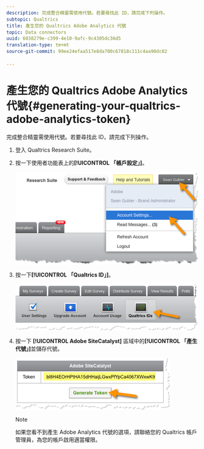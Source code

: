 ```yaml
---
description: 完成整合精靈需使用代號。若要尋找此 ID，請完成下列操作。
subtopic: Qualtrics
title: 產生您的 Qualtrics Adobe Analytics 代號
topic: Data connectors
uuid: 6038279e-c399-4e10-9afc-9c4305dc36d5
translation-type: tm+mt
source-git-commit: 99ee24efaa517e8da700c67818c111c4aa90dc02

---
```



# 產生您的 Qualtrics Adobe Analytics 代號{#generating-your-qualtrics-adobe-analytics-token}

完成整合精靈需使用代號。若要尋找此 ID，請完成下列操作。

1. 登入 Qualtrics Research Suite。
1. 按一下使用者功能表上的&#x200B;**[!UICONTROL 「帳戶設定」]**。

   ![](assets/qualtrics-token-1.png)

1. 按一下&#x200B;**[!UICONTROL 「Qualtrics ID」]**。

   ![](assets/qualtrics-token-2.png)

1. 按一下 **[!UICONTROL Adobe SiteCatalyst]** 區域中的&#x200B;**[!UICONTROL 「產生代號」]**&#x200B;並儲存代號。

   ![](assets/qualtrics-token-3.png)

   >[!NOTE]
   >
   >如果您看不到產生 Adobe Analytics 代號的選項，請聯絡您的 Qualtrics 帳戶管理員，為您的帳戶啟用適當權限。

